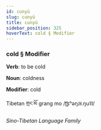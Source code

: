 ```yaml
---
id: cunyü
slug: cunyü
title: cunyü
sidebar_position: 325
hoverText: cold § Modifier
---
```


### cold § Modifier

**Verb**: to be cold

**Noun**: coldness

**Modifier**: cold

Tibetan གྲང་མོ grang mo /ʈ͡ʂʰəŋ˩˧.ŋu˥˥/

*Sino-Tibetan Language Family*